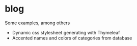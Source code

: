 # blog
Some examples, among others
- Dynamic css stylesheet generating with Thymeleaf
- Accented names and colors of categories from database
